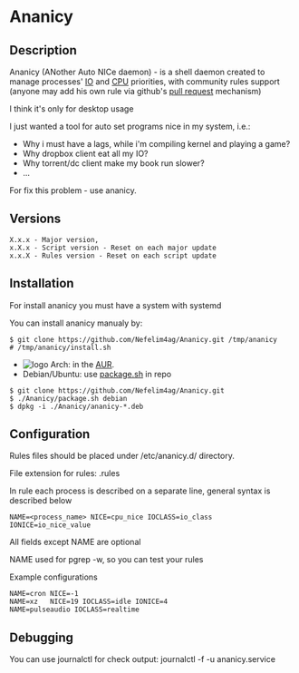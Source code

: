 # Ananicy

## Description
Ananicy (ANother Auto NICe daemon) - is a shell daemon created to manage processes' [IO](http://linux.die.net/man/1/ionice) and [CPU](http://linux.die.net/man/1/nice) priorities, with community rules support (anyone may add his own rule via github's [pull request](https://help.github.com/articles/using-pull-requests/) mechanism)

I think it's only for desktop usage

I just wanted a tool for auto set programs nice in my system, i.e.:
* Why i must have a lags, while i'm compiling kernel and playing a game?
* Why dropbox client eat all my IO?
* Why torrent/dc client make my book run slower?
* ...

For fix this problem - use ananicy.

## Versions
```
X.x.x - Major version,
x.X.x - Script version - Reset on each major update
x.x.X - Rules version - Reset on each script update
```

## Installation
For install ananicy you must have a system with systemd

You can install ananicy manualy by:
```
$ git clone https://github.com/Nefelim4ag/Ananicy.git /tmp/ananicy
# /tmp/ananicy/install.sh
```
* ![logo](http://www.monitorix.org/imgs/archlinux.png "arch logo") Arch: in the [AUR](https://aur.archlinux.org/packages/ananicy-git).
* Debian/Ubuntu: use [package.sh](https://raw.githubusercontent.com/Nefelim4ag/Ananicy/master/package.sh) in repo
```
$ git clone https://github.com/Nefelim4ag/Ananicy.git
$ ./Ananicy/package.sh debian
$ dpkg -i ./Ananicy/ananicy-*.deb
```

## Configuration
Rules files should be placed under /etc/ananicy.d/ directory.

File extension for rules: .rules

In rule each process is described on a separate line, general syntax is described below

```
NAME=<process_name> NICE=cpu_nice IOCLASS=io_class IONICE=io_nice_value
```

All fields except NAME are optional

NAME used for pgrep -w, so you can test your rules

Example configurations
```
NAME=cron NICE=-1
NAME=xz   NICE=19 IOCLASS=idle IONICE=4
NAME=pulseaudio IOCLASS=realtime
```

## Debugging
You can use journalctl for check output:
journalctl -f -u ananicy.service
